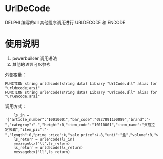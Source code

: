 # UrlDeCode
DELPHI 编写的dll 其他程序调用进行 URLDECODE 和 ENCODE

# 使用说明
 1. powerbuilder 调用语法
 2. 其他的语言可以参考 

外部变量：
```
FUNCTION string urldecode(string data) Library "UrlCode.dll" alias for "urldecode;ansi" 
FUNCTION string urlencode(string data) Library "UrlCode.dll" alias for "urlencode;ansi" 
```

调用方式：
```
    ls_in = '{"article_number":"10010001","bar_code":"6927091100089","brand":"-","categroy":"-","height":0,"item_code":"10010001","item_name":"头孢拉定胶囊","item_pic":"-","length":0,"prime_price":0,"sale_price":4.8,"unit":"盒","volume":0,"weight":0,"width":0}'
    ls_return = urlencode(ls_in)
    messagebox('ll',ls_return)
    ls_return = urldecode(ls_return)
    messagebox('ll',ls_return)
```
